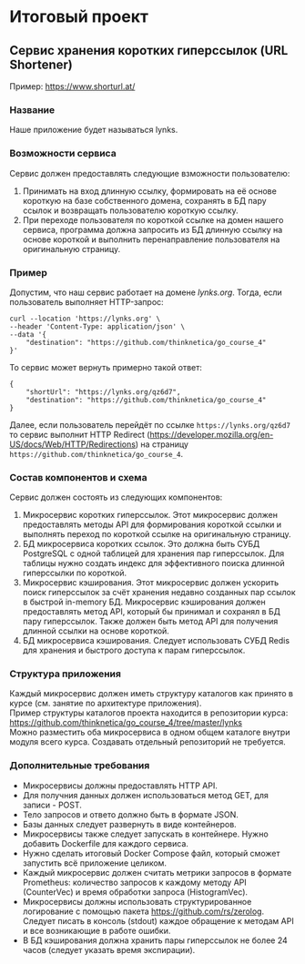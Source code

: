# Итоговый проект
## Сервис хранения коротких гиперссылок (URL Shortener)

Пример: https://www.shorturl.at/

### Название
Наше приложение будет называться lynks.

### Возможности сервиса
Сервис должен предоставлять следующие взможности пользователю:
1. Принимать на вход длинную ссылку, формировать на её основе короткую на базе собственного домена, сохранять в БД пару ссылок и возвращать пользователю короткую ссылку.
2. При переходе пользователя по короткой ссылке на домен нашего сервиса, программа должна запросить из БД длинную ссылку на основе короткой и выполнить перенаправление пользователя на оригинальную страницу.

### Пример
Допустим, что наш сервис работает на домене *lynks.org*. Тогда, если пользователь выполняет HTTP-запрос:
```
curl --location 'https://lynks.org' \
--header 'Content-Type: application/json' \
--data '{
    "destination": "https://github.com/thinknetica/go_course_4"
}'
```

То сервис может вернуть примерно такой ответ:
```
{
    "shortUrl": "https://lynks.org/qz6d7",
    "destination": "https://github.com/thinknetica/go_course_4"
}
```
Далее, если пользователь перейдёт по ссылке `https://lynks.org/qz6d7` то сервис выполнит HTTP Redirect (https://developer.mozilla.org/en-US/docs/Web/HTTP/Redirections) на страницу `https://github.com/thinknetica/go_course_4`.

### Состав компонентов и схема
Сервис должен состоять из следующих компонентов:  
1. Микросервис коротких гиперссылок. Этот микросервис должен предоставлять методы API для формирования короткой ссылки и выполнять переход по короткой ссылке на оригинальную страницу.
2. БД микросервиса коротких ссылок. Это должна быть СУБД PostgreSQL с одной таблицей для хранения пар гиперссылок. Для таблицы нужно создать индекс для эффективного поиска длинной гиперссылки по короткой.
3. Микросервис кэширования. Этот микросервис должен ускорить поиск гиперссылок за счёт хранения недавно созданных пар ссылок в быстрой in-memory БД. Микросервис кэширования должен предоставлять метод API, который бы принимал и сохранял в БД пару гиперссылок. Также должен быть метод API для получения длинной ссылки на основе короткой.
4. БД микросервиса кэширования. Следует использовать СУБД Redis для хранения и быстрого доступа к парам гиперссылок.

### Структура приложения
Каждый микросервис должен иметь структуру каталогов как принято в курсе (см. занятие по архитектуре приложения).  
Пример структуры каталогов проекта находится в репозитории курса: https://github.com/thinknetica/go_course_4/tree/master/lynks  
Можно разместить оба микросервиса в одном общем каталоге внутри модуля всего курса. Создавать отдельный репозиторий не требуется.

### Дополнительные требования
- Микросервисы должны предоставлять HTTP API.
- Для получния данных должен использоваться метод GET, для записи - POST.
- Тело запросов и ответо должно быть в формате JSON.
- Базы данных следует развернуть в виде контейнеров. 
- Микросервисы также следует запускать в контейнере. Нужно добавить Dockerfile для каждого сервиса.
- Нужно сделать итоговый Docker Compose файл, который сможет запустить всё приложение целиком.
- Каждый микросервис должен считать метрики запросов в формате Prometheus: количество запросов к каждому методу API (CounterVec) и время обработки запроса (HistogramVec).
- Микросервисы должны использовать структурированное логирование с помощью пакета https://github.com/rs/zerolog. Следует писать в консоль (stdout) каждое обращение к методам API и все возникающие в работе ошибки.
- В БД кэширования должна хранить пары гиперссылок не более 24 часов (следует указать время экспирации).
